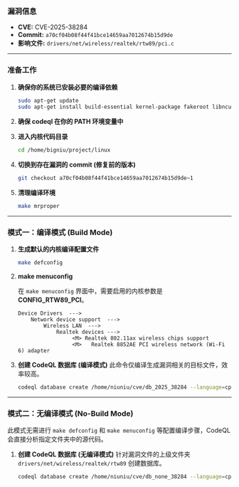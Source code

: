 ### **漏洞信息**

*   **CVE:** CVE-2025-38284
*   **Commit:** `a70cf04b08f44f41bce14659aa7012674b15d9de`
*   **影响文件:** `drivers/net/wireless/realtek/rtw89/pci.c`

---

### **准备工作**

1.  **确保你的系统已安装必要的编译依赖**

    ```bash
    sudo apt-get update
    sudo apt-get install build-essential kernel-package fakeroot libncurses5-dev libssl-dev ccache flex bison libelf-dev clang llvm
    ```

2.  **确保 codeql 在你的 PATH 环境变量中**

3.  **进入内核代码目录**

    ```bash
    cd /home/bigniu/project/linux
    ```

4.  **切换到存在漏洞的 commit (修复前的版本)**

    ```bash
    git checkout a70cf04b08f44f41bce14659aa7012674b15d9de~1
    ```

5.  **清理编译环境**

    ```bash
    make mrproper
    ```

---

### **模式一：编译模式 (Build Mode)**

1.  **生成默认的内核编译配置文件**

    ```bash
    make defconfig
    ```

2.  **make menuconfig**

    在 `make menuconfig` 界面中，需要启用的内核参数是 **CONFIG_RTW89_PCI**。

    ```text
    Device Drivers  --->
        Network device support  --->
            Wireless LAN  --->
                Realtek devices --->
                     <M> Realtek 802.11ax wireless chips support
                     <M>   Realtek 8852AE PCI wireless network (Wi-Fi 6) adapter
    ```

3.  **创建 CodeQL 数据库 (编译模式)**
    此命令仅编译生成漏洞相关的目标文件，效率较高。

    ```bash
    codeql database create /home/niuniu/cve/db_2025_38284 --language=cpp --command="make CC=clang-15 LLVM=1 drivers/net/wireless/realtek/rtw89/pci.o"
    ```

---

### **模式二：无编译模式 (No-Build Mode)**

此模式无需进行 `make defconfig` 和 `make menuconfig` 等配置编译步骤，CodeQL 会直接分析指定文件夹中的源代码。

1.  **创建 CodeQL 数据库 (无编译模式)**
    针对漏洞文件的上级文件夹 `drivers/net/wireless/realtek/rtw89` 创建数据库。

    ```bash
    codeql database create /home/niuniu/cve/db_none_38284 --language=cpp --source-root=/home/niuniu/linux/drivers/net/wireless/realtek/rtw89 --build-mode=none
    ```